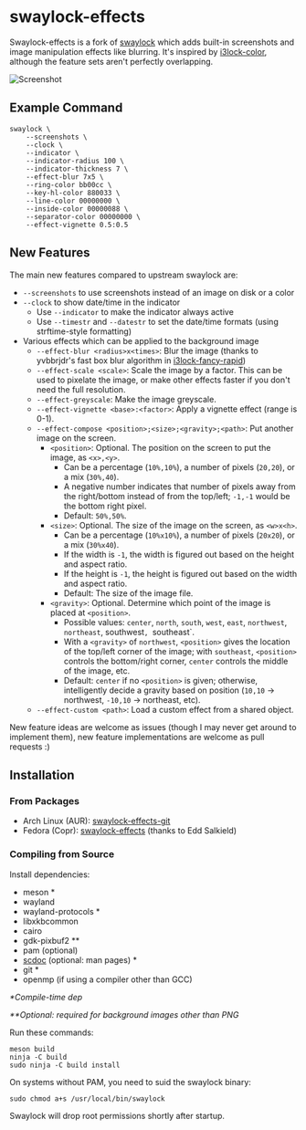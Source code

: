 # swaylock-effects

Swaylock-effects is a fork of [swaylock](https://github.com/swaywm/swaylock)
which adds built-in screenshots and image manipulation effects like blurring.
It's inspired by [i3lock-color](https://github.com/PandorasFox/i3lock-color),
although the feature sets aren't perfectly overlapping.

![Screenshot](https://raw.githubusercontent.com/mortie/swaylock-effects/master/screenshot.png)

## Example Command

	swaylock \
		--screenshots \
		--clock \
		--indicator \
		--indicator-radius 100 \
		--indicator-thickness 7 \
		--effect-blur 7x5 \
		--ring-color bb00cc \
		--key-hl-color 880033 \
		--line-color 00000000 \
		--inside-color 00000088 \
		--separator-color 00000000 \
		--effect-vignette 0.5:0.5

## New Features

The main new features compared to upstream swaylock are:

* `--screenshots` to use screenshots instead of an image on disk or a color
* `--clock` to show date/time in the indicator
	* Use `--indicator` to make the indicator always active
	* Use `--timestr` and `--datestr` to set the date/time formats
	  (using strftime-style formatting)
* Various effects which can be applied to the background image
	* `--effect-blur <radius>x<times>`: Blur the image (thanks to yvbbrjdr's
	  fast box blur algorithm in
	  [i3lock-fancy-rapid](https://github.com/yvbbrjdr/i3lock-fancy-rapid))
	* `--effect-scale <scale>`: Scale the image by a factor. This can be used
	  to pixelate the image, or make other effects faster if you don't need
	  the full resolution.
	* `--effect-greyscale`: Make the image greyscale.
	* `--effect-vignette <base>:<factor>`: Apply a vignette effect (range is 0-1).
	* `--effect-compose <position>;<size>;<gravity>;<path>`: Put another image on the screen.
		* `<position>`: Optional. The position on the screen to put the image, as `<x>,<y>`.
			* Can be a percentage (`10%,10%`), a number of pixels (`20,20`), or a mix (`30%,40`).
			* A negative number indicates that number of pixels away from the right/bottom instead of
			  from the top/left; `-1,-1` would be the bottom right pixel.
			* Default: `50%,50%`.
		* `<size>`: Optional. The size of the image on the screen, as `<w>x<h>`.
			* Can be a percentage (`10%x10%`), a number of pixels (`20x20`), or a mix (`30%x40`).
			* If the width is `-1`, the width is figured out based on the height and aspect ratio.
			* If the height is `-1`, the height is figured out based on the width and aspect ratio.
			* Default: The size of the image file.
		* `<gravity>`: Optional. Determine which point of the image is placed at `<position>`.
			* Possible values: `center`, `north`, `south`, `west`, `east`,
			  `northwest`, `northeast`, southwest`, `southeast`.
			* With a `<gravity>` of `northwest`, `<position>` gives the location of the top/left
			  corner of the image; with `southeast`, `<position>` controls the bottom/right corner,
			  `center` controls the middle of the image, etc.
			* Default: `center` if no `<position>` is given; otherwise, intelligently decide a gravity
			  based on position (`10,10` -> northwest, `-10,10` -> northeast, etc).
	* `--effect-custom <path>`: Load a custom effect from a shared object.

New feature ideas are welcome as issues (though I may never get around to
implement them), new feature implementations are welcome as pull requests :)

## Installation

### From Packages

* Arch Linux (AUR): [swaylock-effects-git](https://aur.archlinux.org/packages/swaylock-effects-git/)
* Fedora (Copr): [swaylock-effects](https://copr.fedorainfracloud.org/coprs/eddsalkield/swaylock-effects/)
  (thanks to Edd Salkield)

### Compiling from Source

Install dependencies:

* meson \*
* wayland
* wayland-protocols \*
* libxkbcommon
* cairo
* gdk-pixbuf2 \*\*
* pam (optional)
* [scdoc](https://git.sr.ht/~sircmpwn/scdoc) (optional: man pages) \*
* git \*
* openmp (if using a compiler other than GCC)

_\*Compile-time dep_

_\*\*Optional: required for background images other than PNG_

Run these commands:

	meson build
	ninja -C build
	sudo ninja -C build install

On systems without PAM, you need to suid the swaylock binary:

	sudo chmod a+s /usr/local/bin/swaylock

Swaylock will drop root permissions shortly after startup.
